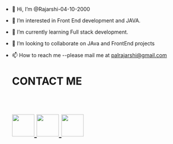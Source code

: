 - 👋 Hi, I’m @Rajarshi-04-10-2000
- 👀 I’m interested in Front End development and JAVA.
- 🌱 I’m currently learning Full stack development.
- 💞️ I’m looking to collaborate on JAva and FrontEnd projects
- 📫 How to reach me --please mail me at palrajarshi@gmail.com
  <p align="center">
  <h1> CONTACT ME <h1>
  <br>
  <a href="https://www.linkedin.com/in/rajarshi-pal-269a921aa" target="_blank">
    <code><img height="60" width="60" src="https://cdns.iconmonstr.com/wp-content/assets/preview/2012/96/iconmonstr-linkedin-1.png"/></code>
  </a>
  
  <a href="https://instagram.com/___amante_imperioso___?utm_medium=copy_link" target="_blank">
    <code><img height="60" width="60" src="https://upload.wikimedia.org/wikipedia/commons/thumb/e/e7/Instagram_logo_2016.svg/198px-Instagram_logo_2016.svg.png"/></code>
  </a>
  <a href="https://twitter.com/RajarshiPal19?s=08" target="_blank">
    <code><img height="60" width="60" src="https://upload.wikimedia.org/wikipedia/sco/thumb/9/9f/Twitter_bird_logo_2012.svg/258px-Twitter_bird_logo_2012.svg.png"/></code>
  </a>
     
</p>


<!---
Rajarshi-04-10-2000/Rajarshi-04-10-2000 is a ✨ special ✨ repository because its `README.md` (this file) appears on your GitHub profile.
You can click the Preview link to take a look at your changes.
--->
